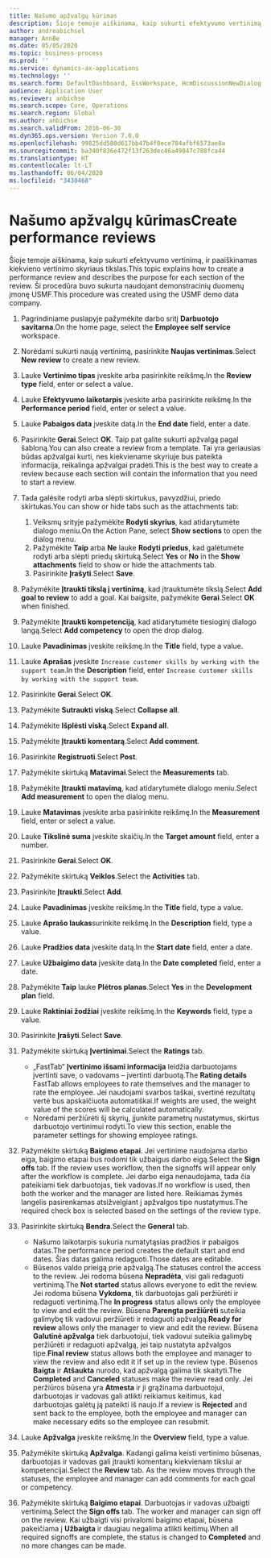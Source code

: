 ```yaml
---
title: Našumo apžvalgų kūrimas
description: Šioje temoje aiškinama, kaip sukurti efektyvumo vertinimą, ir paaiškinamas kiekvieno vertinimo skyriaus tikslas.
author: andreabichsel
manager: AnnBe
ms.date: 05/05/2020
ms.topic: business-process
ms.prod: ''
ms.service: dynamics-ax-applications
ms.technology: ''
ms.search.form: DefaultDashboard, EssWorkspace, HcmDiscussionNewDialog, HcmDiscussion, HcmDiscussionChangeSettings, HcmDiscussionAddGoalDialog, HcmTopicCreate, HcmMeasurementDetailDialog, HcmPerfJournalAdd, HcmEmployeeDevelopmentWorkspace
audience: Application User
ms.reviewer: anbichse
ms.search.scope: Core, Operations
ms.search.region: Global
ms.author: anbichse
ms.search.validFrom: 2016-06-30
ms.dyn365.ops.version: Version 7.0.0
ms.openlocfilehash: 99825dd580d617bb47b4f0ece784afbf6573ae8a
ms.sourcegitcommit: ba340f836e472f13f263dec46a49847c788fca44
ms.translationtype: HT
ms.contentlocale: lt-LT
ms.lasthandoff: 06/04/2020
ms.locfileid: "3430468"
---
```

# <a name="create-performance-reviews"></a><span data-ttu-id="018ce-103">Našumo apžvalgų kūrimas</span><span class="sxs-lookup"><span data-stu-id="018ce-103">Create performance reviews</span></span>


<span data-ttu-id="018ce-104">Šioje temoje aiškinama, kaip sukurti efektyvumo vertinimą, ir paaiškinamas kiekvieno vertinimo skyriaus tikslas.</span><span class="sxs-lookup"><span data-stu-id="018ce-104">This topic explains how to create a performance review and describes the purpose for each section of the review.</span></span> <span data-ttu-id="018ce-105">Ši procedūra buvo sukurta naudojant demonstracinių duomenų įmonę USMF.</span><span class="sxs-lookup"><span data-stu-id="018ce-105">This procedure was created using the USMF demo data company.</span></span>

1. <span data-ttu-id="018ce-106">Pagrindiniame puslapyje pažymėkite darbo sritį **Darbuotojo savitarna**.</span><span class="sxs-lookup"><span data-stu-id="018ce-106">On the home page, select the **Employee self service** workspace.</span></span>
2. <span data-ttu-id="018ce-107">Norėdami sukurti naują vertinimą, pasirinkite **Naujas vertinimas**.</span><span class="sxs-lookup"><span data-stu-id="018ce-107">Select **New review** to create a new review.</span></span>
3. <span data-ttu-id="018ce-108">Lauke **Vertinimo tipas** įveskite arba pasirinkite reikšmę.</span><span class="sxs-lookup"><span data-stu-id="018ce-108">In the **Review type** field, enter or select a value.</span></span>
4. <span data-ttu-id="018ce-109">Lauke **Efektyvumo laikotarpis** įveskite arba pasirinkite reikšmę.</span><span class="sxs-lookup"><span data-stu-id="018ce-109">In the **Performance period** field, enter or select a value.</span></span>
5. <span data-ttu-id="018ce-110">Lauke **Pabaigos data** įveskite datą.</span><span class="sxs-lookup"><span data-stu-id="018ce-110">In the **End date** field, enter a date.</span></span>
6. <span data-ttu-id="018ce-111">Pasirinkite **Gerai**.</span><span class="sxs-lookup"><span data-stu-id="018ce-111">Select **OK**.</span></span> <span data-ttu-id="018ce-112">Taip pat galite sukurti apžvalgą pagal šabloną.</span><span class="sxs-lookup"><span data-stu-id="018ce-112">You can also create a review from a template.</span></span> <span data-ttu-id="018ce-113">Tai yra geriausias būdas apžvalgai kurti, nes kiekviename skyriuje bus pateikta informacija, reikalinga apžvalgai pradėti.</span><span class="sxs-lookup"><span data-stu-id="018ce-113">This is the best way to create a review because each section will contain the information that you need to start a review.</span></span>  
7. <span data-ttu-id="018ce-114">Tada galėsite rodyti arba slėpti skirtukus, pavyzdžiui, priedo skirtukas.</span><span class="sxs-lookup"><span data-stu-id="018ce-114">You can show or hide tabs such as the attachments tab:</span></span>

    1. <span data-ttu-id="018ce-115">Veiksmų srityje pažymėkite **Rodyti skyrius**, kad atidarytumėte dialogo meniu.</span><span class="sxs-lookup"><span data-stu-id="018ce-115">On the Action Pane, select **Show sections** to open the dialog menu.</span></span>
    1. <span data-ttu-id="018ce-116">Pažymėkite **Taip** arba **Ne** lauke **Rodyti priedus**, kad galėtumėte rodyti arba slėpti priedų skirtuką.</span><span class="sxs-lookup"><span data-stu-id="018ce-116">Select **Yes** or **No** in the **Show attachments** field to show or hide the attachments tab.</span></span>
    1. <span data-ttu-id="018ce-117">Pasirinkite **Įrašyti**.</span><span class="sxs-lookup"><span data-stu-id="018ce-117">Select **Save**.</span></span>

8. <span data-ttu-id="018ce-118">Pažymėkite **Įtraukti tikslą į vertinimą**, kad įtrauktumėte tikslą.</span><span class="sxs-lookup"><span data-stu-id="018ce-118">Select **Add goal to review** to add a goal.</span></span> <span data-ttu-id="018ce-119">Kai baigsite, pažymėkite **Gerai**.</span><span class="sxs-lookup"><span data-stu-id="018ce-119">Select **OK** when finished.</span></span>
9. <span data-ttu-id="018ce-120">Pažymėkite **Įtraukti kompetenciją**, kad atidarytumėte tiesioginį dialogo langą.</span><span class="sxs-lookup"><span data-stu-id="018ce-120">Select **Add competency** to open the drop dialog.</span></span>
10. <span data-ttu-id="018ce-121">Lauke **Pavadinimas** įveskite reikšmę.</span><span class="sxs-lookup"><span data-stu-id="018ce-121">In the **Title** field, type a value.</span></span>
11. <span data-ttu-id="018ce-122">Lauke **Aprašas** įveskite `Increase customer skills by working with the support team`.</span><span class="sxs-lookup"><span data-stu-id="018ce-122">In the **Description** field, enter `Increase customer skills by working with the support team`.</span></span>
12. <span data-ttu-id="018ce-123">Pasirinkite **Gerai**.</span><span class="sxs-lookup"><span data-stu-id="018ce-123">Select **OK**.</span></span>
13. <span data-ttu-id="018ce-124">Pažymėkite **Sutraukti viską**.</span><span class="sxs-lookup"><span data-stu-id="018ce-124">Select **Collapse all**.</span></span>
14. <span data-ttu-id="018ce-125">Pažymėkite **Išplėsti viską**.</span><span class="sxs-lookup"><span data-stu-id="018ce-125">Select **Expand all**.</span></span>
15. <span data-ttu-id="018ce-126">Pažymėkite **Įtraukti komentarą**.</span><span class="sxs-lookup"><span data-stu-id="018ce-126">Select **Add comment**.</span></span>
16. <span data-ttu-id="018ce-127">Pasirinkite **Registruoti**.</span><span class="sxs-lookup"><span data-stu-id="018ce-127">Select **Post**.</span></span>
17. <span data-ttu-id="018ce-128">Pažymėkite skirtuką **Matavimai**.</span><span class="sxs-lookup"><span data-stu-id="018ce-128">Select the **Measurements** tab.</span></span>
18. <span data-ttu-id="018ce-129">Pažymėkite **Įtraukti matavimą**, kad atidarytumėte dialogo meniu.</span><span class="sxs-lookup"><span data-stu-id="018ce-129">Select **Add measurement** to open the dialog menu.</span></span>
19. <span data-ttu-id="018ce-130">Lauke **Matavimas** įveskite arba pasirinkite reikšmę.</span><span class="sxs-lookup"><span data-stu-id="018ce-130">In the **Measurement** field, enter or select a value.</span></span>
26. <span data-ttu-id="018ce-131">Lauke **Tikslinė suma** įveskite skaičių.</span><span class="sxs-lookup"><span data-stu-id="018ce-131">In the **Target amount** field, enter a number.</span></span>
20. <span data-ttu-id="018ce-132">Pasirinkite **Gerai**.</span><span class="sxs-lookup"><span data-stu-id="018ce-132">Select **OK**.</span></span>
21. <span data-ttu-id="018ce-133">Pažymėkite skirtuką **Veiklos**.</span><span class="sxs-lookup"><span data-stu-id="018ce-133">Select the **Activities** tab.</span></span>
22. <span data-ttu-id="018ce-134">Pasirinkite **Įtraukti**.</span><span class="sxs-lookup"><span data-stu-id="018ce-134">Select **Add**.</span></span>
23. <span data-ttu-id="018ce-135">Lauke **Pavadinimas** įveskite reikšmę.</span><span class="sxs-lookup"><span data-stu-id="018ce-135">In the **Title** field, type a value.</span></span>
24. <span data-ttu-id="018ce-136">Lauke **Aprašo laukas**surinkite reikšmę.</span><span class="sxs-lookup"><span data-stu-id="018ce-136">In the **Description** field, type a value.</span></span>
25. <span data-ttu-id="018ce-137">Lauke **Pradžios data** įveskite datą.</span><span class="sxs-lookup"><span data-stu-id="018ce-137">In the **Start date** field, enter a date.</span></span>
26. <span data-ttu-id="018ce-138">Lauke **Užbaigimo data** įveskite datą.</span><span class="sxs-lookup"><span data-stu-id="018ce-138">In the **Date completed** field, enter a date.</span></span>
27. <span data-ttu-id="018ce-139">Pažymėkite **Taip** lauke **Plėtros planas**.</span><span class="sxs-lookup"><span data-stu-id="018ce-139">Select **Yes** in the **Development plan** field.</span></span>
28. <span data-ttu-id="018ce-140">Lauke **Raktiniai žodžiai** įveskite reikšmę.</span><span class="sxs-lookup"><span data-stu-id="018ce-140">In the **Keywords** field, type a value.</span></span>
29. <span data-ttu-id="018ce-141">Pasirinkite **Įrašyti**.</span><span class="sxs-lookup"><span data-stu-id="018ce-141">Select **Save**.</span></span>
30. <span data-ttu-id="018ce-142">Pažymėkite skirtuką **Įvertinimai**.</span><span class="sxs-lookup"><span data-stu-id="018ce-142">Select the **Ratings** tab.</span></span>  

    - <span data-ttu-id="018ce-143">„FastTab“ **Įvertinimo išsami informacija** leidžia darbuotojams įvertinti save, o vadovams – įvertinti darbuotą.</span><span class="sxs-lookup"><span data-stu-id="018ce-143">The **Rating details** FastTab allows employees to rate themselves and the manager to rate the employee.</span></span> <span data-ttu-id="018ce-144">Jei naudojami svarbos taškai, svertinė rezultatų vertė bus apskaičiuota automatiškai.</span><span class="sxs-lookup"><span data-stu-id="018ce-144">If weights are used, the weight value of the scores will be calculated automatically.</span></span>  
    - <span data-ttu-id="018ce-145">Norėdami peržiūrėti šį skyrių, įjunkite parametrų nustatymus, skirtus darbuotojo vertinimui rodyti.</span><span class="sxs-lookup"><span data-stu-id="018ce-145">To view this section, enable the parameter settings for showing employee ratings.</span></span>  

31. <span data-ttu-id="018ce-146">Pažymėkite skirtuką **Baigimo etapai**. Jei vertinime naudojama darbo eiga, baigimo etapai bus rodomi tik užbaigus darbo eigą.</span><span class="sxs-lookup"><span data-stu-id="018ce-146">Select the **Sign offs** tab. If the review uses workflow, then the signoffs will appear only after the workflow is complete.</span></span> <span data-ttu-id="018ce-147">Jei darbo eiga nenaudojama, tada čia pateikiami tiek darbuotojas, tiek vadovas.</span><span class="sxs-lookup"><span data-stu-id="018ce-147">If no workflow is used, then both the worker and the manager are listed here.</span></span> <span data-ttu-id="018ce-148">Reikiamas žymės langelis pasirenkamas atsižvelgiant į apžvalgos tipo nustatymus.</span><span class="sxs-lookup"><span data-stu-id="018ce-148">The required check box is selected based on the settings of the review type.</span></span>  
32. <span data-ttu-id="018ce-149">Pasirinkite skirtuką **Bendra**.</span><span class="sxs-lookup"><span data-stu-id="018ce-149">Select the **General** tab.</span></span>

    - <span data-ttu-id="018ce-150">Našumo laikotarpis sukuria numatytąsias pradžios ir pabaigos datas.</span><span class="sxs-lookup"><span data-stu-id="018ce-150">The performance period creates the default start and end dates.</span></span> <span data-ttu-id="018ce-151">Šias datas galima redaguoti.</span><span class="sxs-lookup"><span data-stu-id="018ce-151">Those dates are editable.</span></span>  
    - <span data-ttu-id="018ce-152">Būsenos valdo prieigą prie apžvalgą.</span><span class="sxs-lookup"><span data-stu-id="018ce-152">The statuses control the access to the review.</span></span> <span data-ttu-id="018ce-153">Jei rodoma būsena **Nepradėta**, visi gali redaguoti vertinimą.</span><span class="sxs-lookup"><span data-stu-id="018ce-153">The **Not started** status allows everyone to edit the review.</span></span> <span data-ttu-id="018ce-154">Jei rodoma būsena **Vykdoma**, tik darbuotojas gali peržiūrėti ir redaguoti vertinimą.</span><span class="sxs-lookup"><span data-stu-id="018ce-154">The **In progress** status allows only the employee to view and edit the review.</span></span> <span data-ttu-id="018ce-155">Būsena **Parengta peržiūrėti** suteikia galimybę tik vadovui peržiūrėti ir redaguoti apžvalgą.</span><span class="sxs-lookup"><span data-stu-id="018ce-155">**Ready for review** allows only the manager to view and edit the review.</span></span> <span data-ttu-id="018ce-156">Būsena **Galutinė apžvalga** tiek darbuotojui, tiek vadovui suteikia galimybę peržiūrėti ir redaguoti apžvalgą, jei taip nustatyta apžvalgos tipe.</span><span class="sxs-lookup"><span data-stu-id="018ce-156">**Final review** status allows both the employee and manager to view the review and also edit it if set up in the review type.</span></span> <span data-ttu-id="018ce-157">Būsenos **Baigta** ir **Atšaukta** nurodo, kad apžvalgą galima tik skaityti.</span><span class="sxs-lookup"><span data-stu-id="018ce-157">The **Completed** and **Canceled** statuses make the review read only.</span></span> <span data-ttu-id="018ce-158">Jei peržiūros būsena yra **Atmesta** ir ji grąžinama darbuotojui, darbuotojas ir vadovas gali atlikti reikiamus keitimus, kad darbuotojas galėtų ją pateikti iš naujo.</span><span class="sxs-lookup"><span data-stu-id="018ce-158">If a review is **Rejected** and sent back to the employee, both the employee and manager can make necessary edits so the employee can resubmit.</span></span>

33. <span data-ttu-id="018ce-159">Lauke **Apžvalga** įveskite reikšmę.</span><span class="sxs-lookup"><span data-stu-id="018ce-159">In the **Overview** field, type a value.</span></span>
34. <span data-ttu-id="018ce-160">Pažymėkite skirtuką **Apžvalga**. Kadangi galima keisti vertinimo būsenas, darbuotojas ir vadovas gali įtraukti komentarų kiekvienam tikslui ar kompetencijai.</span><span class="sxs-lookup"><span data-stu-id="018ce-160">Select the **Review** tab. As the review moves through the statuses, the employee and manager can add comments for each goal or competency.</span></span>  
35. <span data-ttu-id="018ce-161">Pažymėkite skirtuką **Baigimo etapai**. Darbuotojas ir vadovas užbaigti vertinimą.</span><span class="sxs-lookup"><span data-stu-id="018ce-161">Select the **Sign offs** tab. The worker and manager can sign off on the review.</span></span> <span data-ttu-id="018ce-162">Kai užbaigti visi privalomi baigimo etapai, būsena pakeičiama į **Užbaigta** ir daugiau negalima atlikti keitimų.</span><span class="sxs-lookup"><span data-stu-id="018ce-162">When all required signoffs are complete, the status is changed to **Completed** and no more changes can be made.</span></span>  

